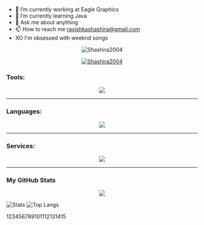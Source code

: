 - 🔭 I’m currently working at Eagle Graphics
- 🌱 I’m currently learning Java
- 💬 Ask me about anything
- 📫 How to reach me ravishkashashira@gmail.com
- XO I'm obsessed with weeknd songs

<p align="center">
<p align="center"> <img src="https://komarev.com/ghpvc/?username=sandarutharunethShashira2004&label=Profile%20views&color=0e75b6&style=flat" alt="Shashira2004" /> </p>

<p align="center"> <a href="https://github.com/ryo-ma/github-profile-trophy"><img src="https://github-profile-trophy.vercel.app/?username=Shashira2004" alt="Shashira2004" /></a> </p>

<h3 align="left">Tools:</h3>

<p align="center">
  <a href="https://skillicons.dev">
    <img src="https://skillicons.dev/icons?i=androidstudio,arduino,blender,git,bootstrap,codepen,idea,ai,md,ps,powershell,unreal,vscode" />
  </a>
</p>

---

<h3 align="left">Languages:</h3>

<p align="center">
  <a href="https://skillicons.dev">
    <img src="https://skillicons.dev/icons?i=c,cs,cpp,html,css,js,java,mongodb,mysql,php" />
  </a>
</p>

---

<h3 align="left">Services:</h3>

<p align="center">
  <a href="https://skillicons.dev">
    <img src="https://skillicons.dev/icons?i=discord,github,netlify,instagram,linkedin" />
  </a>
</p>

---

### My GitHub Stats

<p align="center">
<a href="http://www.github.com/Shashira2004"><img src="https://github-readme-streak-stats.herokuapp.com/?user=Shashira2004&stroke=a855f7&background=000000&ring=ec4899&fire=ec4899&currStreakNum=a855f7&currStreakLabel=ec4899&sideNums=a855f7&sideLabels=a855f7&dates=a855f7&hide_border=true" /></a></a></p>

![Stats](https://github-readme-stats-sigma-five.vercel.app//api?username=Shashira2004&show_icons=true&theme=tokyonight)
![Top Langs](https://github-readme-stats.vercel.app//api/top-langs/?username=Shashira2004&layout=compact&langs_count=8&theme=tokyonight)

123456789101112131415
